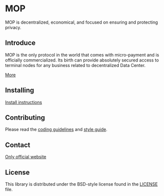 # MOP

MOP is decentralized, economical, and focused on ensuring and protecting privacy.

## Introduce

MOP is the only protocol in the world that comes with micro-payment and is officially commercialized.
Its birth can provide absolutely secured access to terminal nodes for any business related to decentralized Data Center.

[More](https://docs.redesblock/mop/docs/whitepaper/MOP%20Protocol%20White%20Paper_a4404794-217e-4b77-a3a4-81b5fc36c1e6.pdf)

## Installing

[Install instructions](https://docs.redesblock/mop/docs/installation/quick-start)

## Contributing

Please read the [coding guidelines](CODING.md) and [style guide](CODINGSTYLE.md).

## Contact
[Only official website](https://mopchain.org/)

## License

This library is distributed under the BSD-style license found in the [LICENSE](LICENSE) file.
